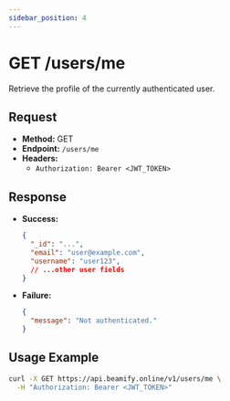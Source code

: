 ```yaml
---
sidebar_position: 4
---
```


# GET /users/me

Retrieve the profile of the currently authenticated user.

## Request
- **Method:** GET
- **Endpoint:** `/users/me`
- **Headers:**
  - `Authorization: Bearer <JWT_TOKEN>`

## Response
- **Success:**
  ```json
  {
    "_id": "...",
    "email": "user@example.com",
    "username": "user123",
    // ...other user fields
  }
  ```
- **Failure:**
  ```json
  {
    "message": "Not authenticated."
  }
  ```

## Usage Example
```bash
curl -X GET https://api.beamify.online/v1/users/me \
  -H "Authorization: Bearer <JWT_TOKEN>"
``` 